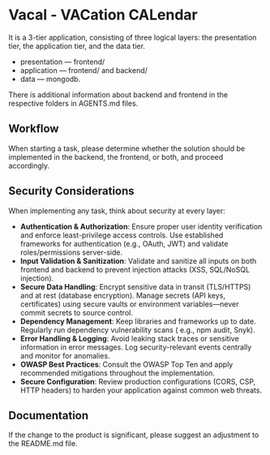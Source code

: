# Vacal - VACation CALendar

It is a 3-tier application, consisting of three logical layers: the presentation tier, the application tier, and the
data tier.

* presentation — frontend/
* application — frontend/ and backend/
* data — mongodb.

There is additional information about backend and frontend in the respective folders in AGENTS.md files.

## Workflow

When starting a task, please determine whether the solution should be implemented in the backend, the frontend, or both,
and proceed accordingly.

## Security Considerations

When implementing any task, think about security at every layer:

* **Authentication & Authorization**: Ensure proper user identity verification and enforce least-privilege access
  controls. Use established frameworks for authentication (e.g., OAuth, JWT) and validate roles/permissions server-side.
* **Input Validation & Sanitization**: Validate and sanitize all inputs on both frontend and backend to prevent
  injection attacks (XSS, SQL/NoSQL injection).
* **Secure Data Handling**: Encrypt sensitive data in transit (TLS/HTTPS) and at rest (database encryption). Manage
  secrets (API keys, certificates) using secure vaults or environment variables—never commit secrets to source control.
* **Dependency Management**: Keep libraries and frameworks up to date. Regularly run dependency vulnerability scans (
  e.g., npm audit, Snyk).
* **Error Handling & Logging**: Avoid leaking stack traces or sensitive information in error messages. Log
  security-relevant events centrally and monitor for anomalies.
* **OWASP Best Practices**: Consult the OWASP Top Ten and apply recommended mitigations throughout the implementation.
* **Secure Configuration**: Review production configurations (CORS, CSP, HTTP headers) to harden your application
  against common web threats.

## Documentation

If the change to the product is significant, please suggest an adjustment to the README.md file.